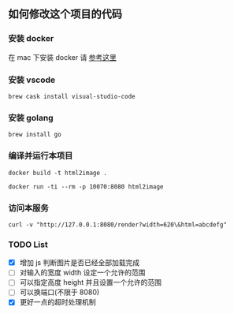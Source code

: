 ## 如何修改这个项目的代码

### 安装 docker

在 mac 下安装 docker 请 [参考这里](https://docs.docker.com/docker-for-mac/install/)

### 安装 vscode

```
brew cask install visual-studio-code
```

### 安装 golang

```
brew install go
```

### 编译并运行本项目

```
docker build -t html2image .
```

```
docker run -ti --rm -p 10070:8080 html2image
```

### 访问本服务

```
curl -v "http://127.0.0.1:8080/render?width=620\&html=abcdefg"
```

### TODO List

- [x] 增加 js 判断图片是否已经全部加载完成
- [ ] 对输入的宽度 width 设定一个允许的范围
- [ ] 可以指定高度 height 并且设置一个允许的范围
- [ ] 可以换端口(不限于 8080)
- [x] 更好一点的超时处理机制

